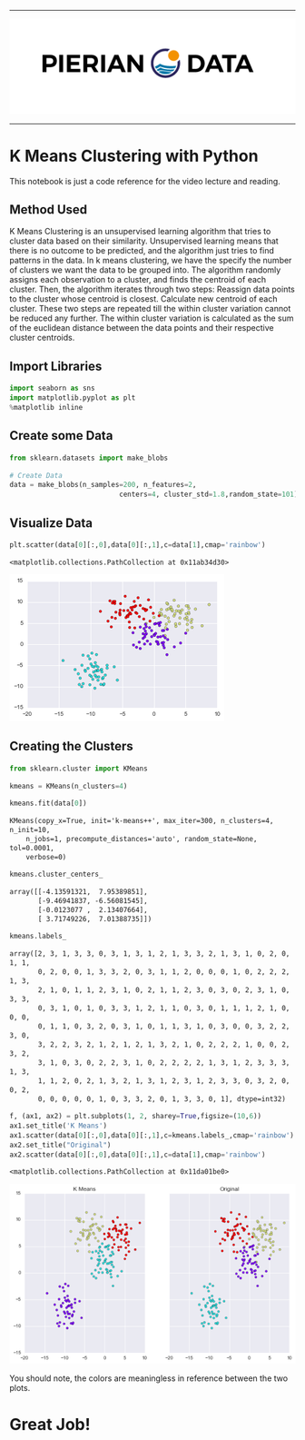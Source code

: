 
___

<a href='http://www.pieriandata.com'> <img src='../Pierian_Data_Logo.png' /></a>
___
# K Means Clustering with Python

This notebook is just a code reference for the video lecture and reading.

## Method Used

K Means Clustering is an unsupervised learning algorithm that tries to cluster data based on their similarity. Unsupervised learning means that there is no outcome to be predicted, and the algorithm just tries to find patterns in the data. In k means clustering, we have the specify the number of clusters we want the data to be grouped into. The algorithm randomly assigns each observation to a cluster, and finds the centroid of each cluster. Then, the algorithm iterates through two steps:
Reassign data points to the cluster whose centroid is closest. Calculate new centroid of each cluster. These two steps are repeated till the within cluster variation cannot be reduced any further. The within cluster variation is calculated as the sum of the euclidean distance between the data points and their respective cluster centroids.

## Import Libraries


```python
import seaborn as sns
import matplotlib.pyplot as plt
%matplotlib inline
```

## Create some Data


```python
from sklearn.datasets import make_blobs
```


```python
# Create Data
data = make_blobs(n_samples=200, n_features=2, 
                           centers=4, cluster_std=1.8,random_state=101)
```

## Visualize Data


```python
plt.scatter(data[0][:,0],data[0][:,1],c=data[1],cmap='rainbow')
```




    <matplotlib.collections.PathCollection at 0x11ab34d30>




![png](01-K%20Means%20Clustering%20with%20Python_files/01-K%20Means%20Clustering%20with%20Python_7_1.png)


## Creating the Clusters


```python
from sklearn.cluster import KMeans
```


```python
kmeans = KMeans(n_clusters=4)
```


```python
kmeans.fit(data[0])
```




    KMeans(copy_x=True, init='k-means++', max_iter=300, n_clusters=4, n_init=10,
        n_jobs=1, precompute_distances='auto', random_state=None, tol=0.0001,
        verbose=0)




```python
kmeans.cluster_centers_
```




    array([[-4.13591321,  7.95389851],
           [-9.46941837, -6.56081545],
           [-0.0123077 ,  2.13407664],
           [ 3.71749226,  7.01388735]])




```python
kmeans.labels_
```




    array([2, 3, 1, 3, 3, 0, 3, 1, 3, 1, 2, 1, 3, 3, 2, 1, 3, 1, 0, 2, 0, 1, 1,
           0, 2, 0, 0, 1, 3, 3, 2, 0, 3, 1, 1, 2, 0, 0, 0, 1, 0, 2, 2, 2, 1, 3,
           2, 1, 0, 1, 1, 2, 3, 1, 0, 2, 1, 1, 2, 3, 0, 3, 0, 2, 3, 1, 0, 3, 3,
           0, 3, 1, 0, 1, 0, 3, 3, 1, 2, 1, 1, 0, 3, 0, 1, 1, 1, 2, 1, 0, 0, 0,
           0, 1, 1, 0, 3, 2, 0, 3, 1, 0, 1, 1, 3, 1, 0, 3, 0, 0, 3, 2, 2, 3, 0,
           3, 2, 2, 3, 2, 1, 2, 1, 2, 1, 3, 2, 1, 0, 2, 2, 2, 1, 0, 0, 2, 3, 2,
           3, 1, 0, 3, 0, 2, 2, 3, 1, 0, 2, 2, 2, 2, 1, 3, 1, 2, 3, 3, 3, 1, 3,
           1, 1, 2, 0, 2, 1, 3, 2, 1, 3, 1, 2, 3, 1, 2, 3, 3, 0, 3, 2, 0, 0, 2,
           0, 0, 0, 0, 0, 1, 0, 3, 3, 2, 0, 1, 3, 3, 0, 1], dtype=int32)




```python
f, (ax1, ax2) = plt.subplots(1, 2, sharey=True,figsize=(10,6))
ax1.set_title('K Means')
ax1.scatter(data[0][:,0],data[0][:,1],c=kmeans.labels_,cmap='rainbow')
ax2.set_title("Original")
ax2.scatter(data[0][:,0],data[0][:,1],c=data[1],cmap='rainbow')
```




    <matplotlib.collections.PathCollection at 0x11da01be0>




![png](01-K%20Means%20Clustering%20with%20Python_files/01-K%20Means%20Clustering%20with%20Python_14_1.png)


You should note, the colors are meaningless in reference between the two plots.

# Great Job!
